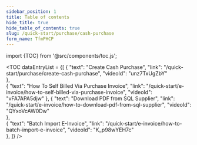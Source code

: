 ```yaml
---
sidebar_position: 1
title: Table of contents
hide_title: true
hide_table_of_contents: true
slug: /quick-start/purchase/cash-purchase 
form_name: TfmPHCP
---
```


import {TOC} from '@src/components/toc.js';

<TOC
dataEntryList = {[
{
  "text": "Create Cash Purchase", 
  "link": "/quick-start/purchase/create-cash-purchase",
  "videoId": "unz7TxUgZbY"  
},  
{
  "text": "How To Self Billed Via Purchase Invoice", 
  "link": "/quick-start/e-invoice/how-to-self-billed-via-purchase-invoice",
  "videoId": "vFA7APA5djw"
}, 
{
  "text": "Download PDF from SQL Supplier", 
  "link": "/quick-start/e-invoice/how-to-download-pdf-from-sql-supplier",
  "videoId": "QYxoVcAW0Dw"    
},  
{
  "text": "Batch Import E-Invoice", 
  "link": "/quick-start/e-invoice/how-to-batch-import-e-invoice",
  "videoId": "K_p98wYEH7c"    
}, 
]}
/>
